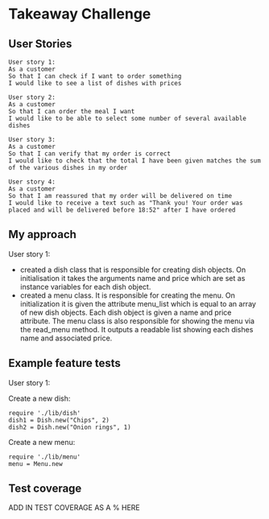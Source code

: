 Takeaway Challenge
==================

User Stories
-----

```
User story 1:
As a customer
So that I can check if I want to order something
I would like to see a list of dishes with prices

User story 2:
As a customer
So that I can order the meal I want
I would like to be able to select some number of several available dishes

User story 3:
As a customer
So that I can verify that my order is correct
I would like to check that the total I have been given matches the sum of the various dishes in my order

User story 4:
As a customer
So that I am reassured that my order will be delivered on time
I would like to receive a text such as "Thank you! Your order was placed and will be delivered before 18:52" after I have ordered
```

My approach
-----

User story 1:

- created a dish class that is responsible for creating dish objects. On initialisation it takes the arguments name and price which are set as instance variables for each dish object.
- created a menu class. It is responsible for creating the menu. On initialization it is given the attribute menu_list which is equal to an array of new dish objects. Each dish object is given a name and price attribute. The menu class is also responsible for showing the menu via the read_menu method. It outputs a readable list showing each dishes name and associated price.


Example feature tests
-----

User story 1:

Create a new dish:

```
require './lib/dish'
dish1 = Dish.new("Chips", 2)
dish2 = Dish.new("Onion rings", 1)
```

Create a new menu:
```
require './lib/menu'
menu = Menu.new
```

Test coverage
-----

ADD IN TEST COVERAGE AS A % HERE